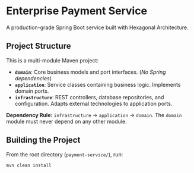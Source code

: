 # Enterprise Payment Service

A production-grade Spring Boot service built with Hexagonal Architecture.

## Project Structure

This is a multi-module Maven project:

*   **`domain`**: Core business models and port interfaces. (*No Spring dependencies*)
*   **`application`**: Service classes containing business logic. Implements domain ports.
*   **`infrastructure`**: REST controllers, database repositories, and configuration. Adapts external technologies to application ports.

**Dependency Rule:** `infrastructure` -> `application` -> `domain`. The `domain` module must never depend on any other module.

## Building the Project

From the root directory (`payment-service/`), run:

```bash
mvn clean install